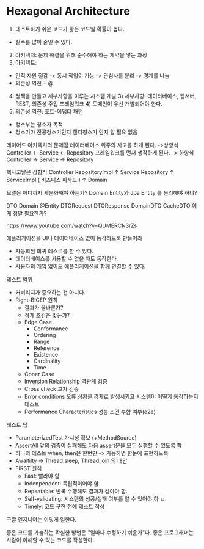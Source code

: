 # Hexagonal Architecture

1. 테스트하기  쉬운 코드가 좋은 코드일 확률이 높다.
 - 실수를 많이 줄일 수 있다.
2. 아키텍처: 문제 해결을 위해 준수해야 하는 제약을 넣는 과정
3. 아키텍트: 
 - 인적 자원 절감 -> 동시 작업이 가능 -> 관심사를 분리 -> 경계를 나눔
 - 의존성 역전 + @
4. 정책을 만들고 세부사항을 미루는 시스템 개발
   3) 세부사항: 데이터베이스, 웹서버, REST, 의존성 주입 프레임워크
   4) 도메인이 우선 개발되어야 한다. 
5. 의존성 역전: 포트-어댑터 패턴
- 청소부는 청소가 목적
- 청소기가 진공청소기인지 핸디청소기 인지 알 필요 없음


레이어드 아키텍처의 문제점
데이터베이스 위주의 사고를 하게 된다. ->상향식
Controller <- Service <- Repository
프레임워크를 먼저 생각하게 된다. -> 하향식
Controller -> Service -> Repository

헥사고날은 상향식
Controller RepositoryImpl
↑
Service Repository
↑
ServiceImpl ( 비즈니스 파사드 )
↑
Domain



모델은 어디까지 세분화해야 하는가?
Domain Entity와 Jpa Entity 를 분리해야 하냐?

DTO Domain @Entity
DTORequest DTOResponse
DomainDTO CacheDTO
이게 정말 필요한가?


https://www.youtube.com/watch?v=QUMERCN3rZs

애플리케이션을 UI나 데이터베이스 없이 동작하도록 만들어라
 - 자동회된 회귀 테스르를 할 수 있다.
 - 데이터베이스를 사용할 수 없을 때도 동작한다.
 - 사용자의 개입 없이도 애플리케이션을 함께 연결할 수 있다.






테스트 범위
 - 커버리지가 중요하는 건 아니다.
- Right-BICEP 원칙
   - 결과가 올바른가?
   - 경계 조건은 맞는가?
    - Edge Case
      - Conformance
      - Ordering
      - Range
      - Reference
      - Existence
      - Cardinality
      - Time
    - Coner Case
  - Inversion Relationship 역관계 검증
  - Cross check 교차 검증
  - Error conditions 오류 상황을 강제로 발생시키고 시스템이 어떻게 동작하는지 테스트
  - Performance Characteristics 성능 조건 부합 여부(e2e)

테스트 팁
- ParameterizedTest 가시성 확보 (+MethodSource)
- AssertAll 앞의 검증이 실패해도 다음 assert문을 모두 실행할 수 있도록 함
- 하나의 테스트 when, then은 한번만  -> 가능하면 한눈에 표현하도록
- Awaitilty -> Thread.sleep, Thread.join 의 대안
- FIRST 원칙
  - Fast: 빨라야 함
  - Indenpendent: 독립적이어야 함
  - Repeatable: 반복 수행해도 결과가 같아야 함.
  - Self-validating: 시스템의 성공/실패 여부를 알 수 있어야 하 ㅁ.
  - Timely: 코드 구현 전에 테스트 작성

구글 엔지니어는 이렇게 일한다.

좋은 코드를 가늠하는 확실한 방법은 "얼마나 수정하기 쉬운가"다.
좋은 프로그래머는 사람이 이해할 수 있는 코드를 작성한다.


